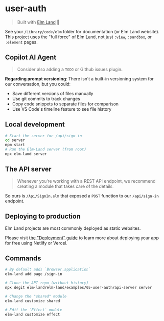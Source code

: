 # user-auth
> Built with [Elm Land](https://elm.land) 🌈

See your `/Library/code/elm` folder for documentation (or Elm Land website). This project uses the "full force" of Elm Land, not just `:view`, `:sandbox`, or `:element` pages.

## Copilot AI Agent

> Consider also adding a `TODO` or Github issues plugin.

**Regarding prompt versioning**: There isn't a built-in versioning system for our conversation, but you could:
 
- Save different versions of files manually
- Use git commits to track changes
- Copy code snippets to separate files for comparison
- Use VS Code's timeline feature to see file history

## Local development

```bash
# Start the server for /api/sign-in
cd server
npm start
# Run the Elm-Land server (from root)
npx elm-land server
```

## The API server

> Whenever you're working with a REST API endpoint, we recommend creating a module that takes care of the details.

So ours is `/Api/SignIn.elm` that exposed a `POST` function to our `/api/sign-in` endpoint.

## Deploying to production

Elm Land projects are most commonly deployed as static websites.

Please visit [the "Deployment" guide](https://elm.land/guide/deploying) to learn more
about deploying your app for free using Netlify or Vercel.

## Commands

```bash
# By default adds `Browser.application`
elm-land add page /sign-in

# Clone the API repo (without history)
npx degit elm-land/elm-land/examples/05-user-auth/api-server server

# Change the "shared" module
elm-land customize shared

# Edit the `Effect` module
elm-land customize effect
```
